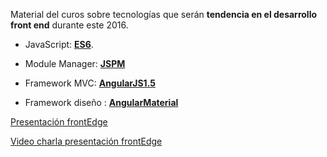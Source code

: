 Material del curos sobre tecnologías que serán **tendencia en el desarrollo front end** durante este 2016.

* JavaScript: **[ES6](http://es6-features.org/#Constants)**.

* Module Manager: **[JSPM](http://jspm.io/)**

* Framework MVC: **[AngularJS1.5](https://www.angularjs.org/)**

* Framework diseño : **[AngularMaterial](https://material.angularjs.org/latest/)** 


[Presentación frontEdge](https://docs.google.com/presentation/d/1ah0w0oW-urVn3rQbX5su2ZydFSyxyw4TIaeq2fCdR1Y/edit?usp=sharing)

[Video charla presentación frontEdge](https://www.youtube.com/watch?v=vJZb_rs2vvU)
